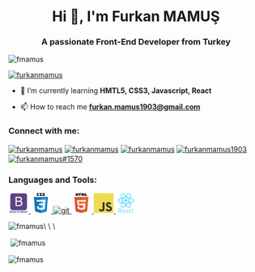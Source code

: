<h1 align="center">Hi 👋, I'm Furkan MAMUŞ</h1>
<h3 align="center">A passionate Front-End Developer from Turkey</h3>

<p align="left"> <img src="https://komarev.com/ghpvc/?username=fmamus&label=Profile%20views&color=0e75b6&style=plastic" alt="fmamus" /> </p>

<p align="left"> <a href="https://twitter.com/furkanmamus" target="blank"><img src="https://img.shields.io/twitter/follow/furkanmamus?logo=twitter&style=for-the-badge" alt="furkanmamus" /></a> </p>

- 🌱 I’m currently learning **HMTL5, CSS3, Javascript, React**

- 📫 How to reach me **furkan.mamus1903@gmail.com**

<h3 align="left">Connect with me:</h3>
<p align="left">
<a href="https://twitter.com/furkanmamus" target="blank"><img align="center" src="https://raw.githubusercontent.com/rahuldkjain/github-profile-readme-generator/master/src/images/icons/Social/twitter.svg" alt="furkanmamus" height="30" width="40" /></a>
<a href="https://www.linkedin.com/in/furkan-mamu%C5%9F-2a86b8196/" target="blank"><img align="center" src="https://raw.githubusercontent.com/rahuldkjain/github-profile-readme-generator/master/src/images/icons/Social/linked-in-alt.svg" alt="furkanmamus" height="30" width="40" /></a>
<a href="https://instagram.com/furkanmamus" target="blank"><img align="center" src="https://raw.githubusercontent.com/rahuldkjain/github-profile-readme-generator/master/src/images/icons/Social/instagram.svg" alt="furkanmamus" height="30" width="40" /></a>
<a href="https://www.hackerrank.com/furkanmamus1903" target="blank"><img align="center" src="https://raw.githubusercontent.com/rahuldkjain/github-profile-readme-generator/master/src/images/icons/Social/hackerrank.svg" alt="furkanmamus1903" height="30" width="40" /></a>
<a href="https://discord.gg/furkanmamus#1570" target="blank"><img align="center" src="https://raw.githubusercontent.com/rahuldkjain/github-profile-readme-generator/master/src/images/icons/Social/discord.svg" alt="furkanmamus#1570" height="30" width="40" /></a>
</p>

<h3 align="left">Languages and Tools:</h3>
<p align="left"> <a href="https://getbootstrap.com" target="_blank"> <img src="https://raw.githubusercontent.com/devicons/devicon/master/icons/bootstrap/bootstrap-plain-wordmark.svg" alt="bootstrap" width="40" height="40"/> </a> <a href="https://www.w3schools.com/css/" target="_blank"> <img src="https://raw.githubusercontent.com/devicons/devicon/master/icons/css3/css3-original-wordmark.svg" alt="css3" width="40" height="40"/> </a> <a href="https://git-scm.com/" target="_blank"> <img src="https://www.vectorlogo.zone/logos/git-scm/git-scm-icon.svg" alt="git" width="40" height="40"/> </a> <a href="https://www.w3.org/html/" target="_blank"> <img src="https://raw.githubusercontent.com/devicons/devicon/master/icons/html5/html5-original-wordmark.svg" alt="html5" width="40" height="40"/> </a> <a href="https://developer.mozilla.org/en-US/docs/Web/JavaScript" target="_blank"> <img src="https://raw.githubusercontent.com/devicons/devicon/master/icons/javascript/javascript-original.svg" alt="javascript" width="40" height="40"/> </a> <a href="https://reactjs.org/" target="_blank"> <img src="https://raw.githubusercontent.com/devicons/devicon/master/icons/react/react-original-wordmark.svg" alt="react" width="40" height="40"/> </a> </p>

<p><img align="left" src="https://github-readme-stats.vercel.app/api/top-langs?username=fmamus&show_icons=true&locale=en&layout=compact" alt="fmamus" /></p>
\
\
\
<p>&nbsp;<img align="center" src="https://github-readme-stats.vercel.app/api?username=fmamus&show_icons=true&locale=en" alt="fmamus" /></p>

<p><img align="center" src="https://github-readme-streak-stats.herokuapp.com/?user=fmamus&" alt="fmamus" /></p>
